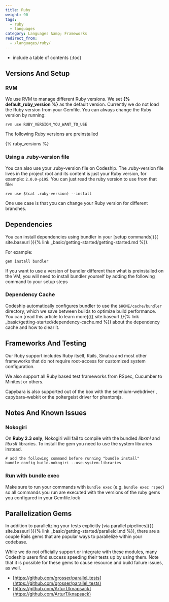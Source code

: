 ```yaml
---
title: Ruby
weight: 90
tags:
  - ruby
  - languages
category: Languages &amp; Frameworks
redirect_from:
  - /languages/ruby/
---
```


* include a table of contents
{:toc}

## Versions And Setup

### RVM
We use RVM to manage different Ruby versions. We set <strong>{% default_ruby_version %}</strong> as the default version. Currently we do not load the Ruby version from your Gemfile. You can always change the Ruby version by running:

```shell
rvm use RUBY_VERSION_YOU_WANT_TO_USE
```

The following Ruby versions are preinstalled

{% ruby_versions %}

### Using a .ruby-version file
You can also use your .ruby-version file on Codeship. The .ruby-version file lives in the project root and its content is just your Ruby version, for example: `2.0.0-p195`. You can just read the ruby version to use from that file:

```shell
rvm use $(cat .ruby-version) --install
```

One use case is that you can change your Ruby version for different branches.

## Dependencies
You can install dependencies using bundler in your [setup commands]({{ site.baseurl }}{% link _basic/getting-started/getting-started.md %}).

For example:

```shell
gem install bundler
```

If you want to use a version of bundler different than what is preinstalled on the VM, you will need to install bundler yourself by adding the following command to your setup steps

### Dependency Cache

Codeship automatically configures bundler to use the `$HOME/cache/bundler` directory, which we save between builds to optimize build performance. You can [read this article to learn more]({{ site.baseurl }}{% link _basic/getting-started/dependency-cache.md %}) about the dependency cache and how to clear it.

## Frameworks And Testing

Our Ruby support includes Ruby itself, Rails, Sinatra and most other frameworks that do not require root-access for customized system configuration.

We also support all Ruby based test frameworks from RSpec, Cucumber to Minitest or others.

Capybara is also supported out of the box with the selenium-webdriver , capybara-webkit or the poltergeist driver for phantomjs.

## Notes And Known Issues
### Nokogiri
On **Ruby 2.3 only**, Nokogiri will fail to compile with the bundled _libxml_ and _libxslt_ libraries. To install the gem you need to use the system libraries instead.

```
# add the following command before running "bundle install"
bundle config build.nokogiri --use-system-libraries
```

### Run with bundle exec
Make sure to run your commands with `bundle exec` (e.g. `bundle exec rspec`) so all commands you run are executed with the versions of the ruby gems you configured in your Gemfile.lock

## Parallelization Gems

In addition to parallelizing your tests explicitly [via parallel pipelines]({{ site.baseurl }}{% link _basic/getting-started/parallelci.md %}), there are a couple Rails gems that are popular ways to parallelize within your codebase.

While we do not officially support or integrate with these modules, many Codeship users find success speeding their tests up by using them. Note that it is possible for these gems to cause resource and build failure issues, as well.

- [https://github.com/grosser/parallel_tests](https://github.com/grosser/parallel_tests)
- [https://github.com/ArturT/knapsack](https://github.com/ArturT/knapsack)
